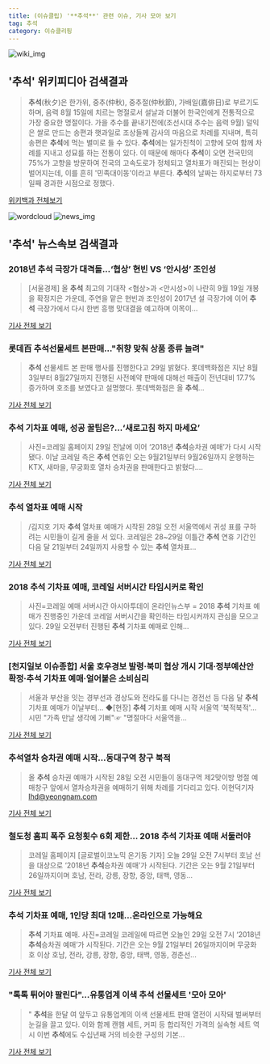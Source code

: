 ```yaml
---
title: (이슈클립) '**추석**' 관련 이슈, 기사 모아 보기
tag: 추석
category: 이슈클리핑
---
```

![wiki_img](https://user-images.githubusercontent.com/42597476/44503234-41136a80-a6d0-11e8-9071-6fc6418eafe4.png)
## **'**추석**'** 위키피디아 검색결과
>**추석**(秋夕)은 한가위, 중추(仲秋), 중추절(仲秋節), 가배일(嘉俳日)로 부르기도 하며, 음력 8월 15일에 치르는 명절로서 설날과 더불어 한국인에게 전통적으로 가장 중요한 명절이다. 가을 추수를 끝내기전에(조선시대 추수는 음력 9월) 덜익은 쌀로 만드는 송편과 햇과일로 조상들께 감사의 마음으로 차례를 지내며, 특히 송편은 **추석**에 먹는 별미로 들 수 있다. **추석**에는 일가친척이 고향에 모여 함께 차례를 지내고 성묘를 하는 전통이 있다. 이 때문에 해마다 **추석**이 오면 전국민의 75%가 고향을 방문하여 전국의 고속도로가 정체되고 열차표가 매진되는 현상이 벌어지는데, 이를 흔히 '민족대이동'이라고 부른다. **추석**의 날짜는 하지로부터 73일째 경과한 시점으로 정했다.

<a href="https://ko.wikipedia.org/wiki/추석" target="_blank">위키백과 전체보기</a>

![wordcloud](https://s3.ap-northeast-2.amazonaws.com/lyrics101-wordcloud/2018-08-29-1535494997.png)
![news_img](https://user-images.githubusercontent.com/42597476/44507050-1206f400-a6e4-11e8-8d98-7ffbfebb353f.png)
## **'**추석**'** 뉴스속보 검색결과
### 2018년 **추석** 극장가 대격돌...‘협상’ 현빈 VS ‘안시성’ 조인성

>[서울경제] 올 **추석** 최고의 기대작 <협상>과 <안시성>이 나란히 9월 19일 개봉을 확정지은 가운데, 주연을 맡은 현빈과 조인성이 2017년 설 극장가에 이어 **추석** 극장가에서 다시 한번 흥행 맞대결을 예고하며 이목이...

<a href="http://www.sedaily.com/NewsView/1S3JPYLK21" target="_blank">기사 전체 보기</a>

### 롯데百 **추석**선물세트 본판매…"취향 맞춰 상품 종류 늘려"

>**추석** 선물세트 본 판매 행사를 진행한다고 29일 밝혔다. 롯데백화점은 지난 8월3일부터 8월27일까지 진행된 사전예약 판매에 대해선 매출이 전년대비 17.7% 증가하며 호조를 보였다고 설명했다. 롯데백화점은 올 **추석**...

<a href="http://news1.kr/articles/?3410736" target="_blank">기사 전체 보기</a>

### **추석** 기차표 예매, 성공 꿀팁은?…‘새로고침 하지 마세요’

>사진=코레일 홈페이지 29일 전날에 이어 ‘2018년 **추석**승차권 예매’가 다시 시작됐다. 이날 코레일 측은 **추석** 연휴인 오는 9월21일부터 9월26일까지 운행하는 KTX, 새마을, 무궁화호 열차 승차권을 판매한다고 밝혔다....

<a href="http://view.asiae.co.kr/news/view.htm?idxno=2018082907095099472" target="_blank">기사 전체 보기</a>

### **추석** 열차표 예매 시작

>/김지호 기자 **추석** 열차표 예매가 시작된 28일 오전 서울역에서 귀성 표를 구하려는 시민들이 길게 줄을 서 있다. 코레일은 28~29일 이틀간 **추석** 연휴 기간인 다음 달 21일부터 24일까지 사용할 수 있는 **추석** 열차표...

<a href="http://news.chosun.com/site/data/html_dir/2018/08/29/2018082900144.html?utm_source=naver&utm_medium=original&utm_campaign=news" target="_blank">기사 전체 보기</a>

### 2018 **추석** 기차표 예매, 코레일 서버시간 타임시커로 확인

>사진=코레일 예매 서버시간 아시아투데이 온라인뉴스부 = 2018 **추석** 기차표 예매가 진행중인 가운데 코레일 서버시간을 확인하는 타임시커까지 관심을 모으고 있다. 29일 오전부터 진행된 **추석** 기차표 예매로 인해...

<a href="http://www.asiatoday.co.kr/view.php?key=20180829000708207" target="_blank">기사 전체 보기</a>

### [천지일보 이슈종합] 서울 호우경보 발령·북미 협상 개시 기대·정부예산안 확정·**추석** 기차표 예매·얼어붙은 소비심리

>서울과 부산을 잇는 경부선과 경상도와 전라도를 다니는 경전선 등 다음 달 **추석** 기차표 예매가 이날부터... ◆[현장] **추석** 기차표 예매 시작 서울역 '북적북적'… 시민 "가족 만날 생각에 기뻐"☞ "명절마다 서울역을...

<a href="http://www.newscj.com/news/articleView.html?idxno=550218" target="_blank">기사 전체 보기</a>

### **추석**열차 승차권 예매 시작…동대구역 창구 북적

>올 **추석** 승차권 예매가 시작된 28일 오전 시민들이 동대구역 제2맞이방 명절 예매창구 앞에서 열차승차권을 예매하기 위해 차례를 기다리고 있다. 이현덕기자 lhd@yeongnam.com

<a href="http://www.yeongnam.com/mnews/newsview.do?mode=newsView&newskey=20180829.010010709440001" target="_blank">기사 전체 보기</a>

### 철도청 홈피 폭주 요청횟수 6회 제한... 2018 **추석** 기차표 예매 서둘러야

>코레일 홈페이지 [글로벌이코노믹 온기동 기자] 오늘 29일 오전 7시부터 호남 선을 대상으로 ‘2018년 **추석**승차권 예매’가 시작된다. 기간은 오는 9월 21일부터 26일까지이며 호남, 전라, 강릉, 장항, 중앙, 태백, 영동...

<a href="http://www.g-enews.com/ko-kr/news/article/news_all/2018082906561769984e4869c120_1/article.html" target="_blank">기사 전체 보기</a>

### **추석** 기차표 예매, 1인당 최대 12매…온라인으로 가능해요

>**추석** 기차표 예매. 사진=코레일 코레일에 따르면 오늘인 29일 오전 7시 ‘2018년 **추석**승차권 예매’가 시작된다. 기간은 오는 9월 21일부터 26일까지이며 무궁화호 이상 호남, 전라, 강릉, 장항, 중앙, 태백, 영동, 경춘선...

<a href="http://news20.busan.com/controller/newsController.jsp?newsId=20180829000014" target="_blank">기사 전체 보기</a>

### "톡톡 튀어야 팔린다"...유통업계 이색 **추석** 선물세트 '모아 모아'

>"  **추석**을 한달 여 앞두고 유통업계의 이색 선물세트 판매 열전이 시작돼 벌써부터 눈길을 끌고 있다.  이와 함께 캔햄 세트, 커피 등 합리적인 가격의 실속형 세트 역시 이번 **추석**에도 수십년째 거의 비슷한 구성의 기본...

<a href="http://www.asiatime.co.kr/news/articleView.html?idxno=196198" target="_blank">기사 전체 보기</a>


